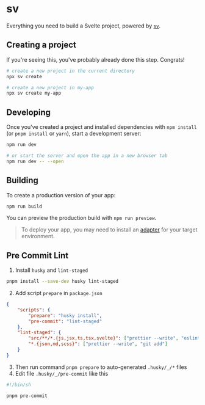 # sv

Everything you need to build a Svelte project, powered by [`sv`](https://github.com/sveltejs/cli).

## Creating a project

If you're seeing this, you've probably already done this step. Congrats!

```bash
# create a new project in the current directory
npx sv create

# create a new project in my-app
npx sv create my-app
```

## Developing

Once you've created a project and installed dependencies with `npm install` (or `pnpm install` or `yarn`), start a development server:

```bash
npm run dev

# or start the server and open the app in a new browser tab
npm run dev -- --open
```

## Building

To create a production version of your app:

```bash
npm run build
```

You can preview the production build with `npm run preview`.

> To deploy your app, you may need to install an [adapter](https://svelte.dev/docs/kit/adapters) for your target environment.

## Pre Commit Lint

1. Install `husky` and `lint-staged`

```bash
pnpm install --save-dev husky lint-staged
```

2. Add script `prepare` in `package.json`

```json
{
	"scripts": {
		"prepare": "husky install",
		"pre-commit": "lint-staged"
	},
	"lint-staged": {
		"src/**/*.{js,jsx,ts,tsx,svelte}": ["prettier --write", "eslint --fix", "git add"],
		"*.{json,md,scss}": ["prettier --write", "git add"]
	}
}
```

3. Then run command `pnpm prepare` to auto-generated `.husky/_/*` files
4. Edit file `.husky/_/pre-commit` like this

```bash
#!/bin/sh

pnpm pre-commit
```
